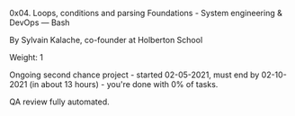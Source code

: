 0x04. Loops, conditions and parsing
 Foundations - System engineering & DevOps ― Bash   

 By Sylvain Kalache, co-founder at Holberton School

 Weight: 1

 Ongoing second chance project - started 02-05-2021, must end by 02-10-2021 (in about 13 hours) - you're done with 0% of tasks.

 QA review fully automated.

